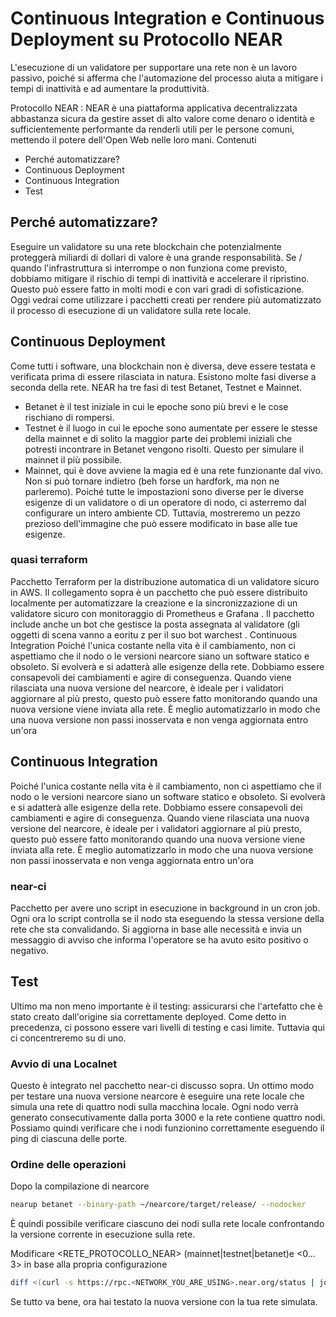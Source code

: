 
# Continuous Integration e Continuous Deployment su Protocollo NEAR
L'esecuzione di un validatore per supportare una rete non è un lavoro passivo, poiché si afferma che l'automazione del processo aiuta a mitigare i tempi di inattività e ad aumentare la produttività.

Protocollo NEAR : NEAR è una piattaforma applicativa decentralizzata abbastanza sicura da gestire asset di alto valore come denaro o identità e sufficientemente performante da renderli utili per le persone comuni, mettendo il potere dell'Open Web nelle loro mani.
Contenuti
- Perché automatizzare?
- Continuous Deployment
- Continuous Integration
- Test

## Perché automatizzare?
Eseguire un validatore su una rete blockchain che potenzialmente proteggerà miliardi di dollari di valore è una grande responsabilità. Se / quando l'infrastruttura si interrompe o non funziona come previsto, dobbiamo mitigare il rischio di tempi di inattività e accelerare il ripristino.
Questo può essere fatto in molti modi e con vari gradi di sofisticazione. Oggi vedrai come utilizzare i pacchetti creati per rendere più automatizzato il processo di esecuzione di un validatore sulla rete locale.

## Continuous Deployment
Come tutti i software, una blockchain non è diversa, deve essere testata e verificata prima di essere rilasciata in natura. Esistono molte fasi diverse a seconda della rete. NEAR ha tre fasi di test Betanet, Testnet e Mainnet.
- Betanet è il test iniziale in cui le epoche sono più brevi e le cose rischiano di rompersi.
- Testnet è il luogo in cui le epoche sono aumentate per essere le stesse della mainnet e di solito la maggior parte dei problemi iniziali che potresti incontrare in Betanet vengono risolti. Questo per simulare il mainnet il più possibile.
- Mainnet, qui è dove avviene la magia ed è una rete funzionante dal vivo. Non si può tornare indietro (beh forse un hardfork, ma non ne parleremo).
Poiché tutte le impostazioni sono diverse per le diverse esigenze di un validatore o di un operatore di nodo, ci asterremo dal configurare un intero ambiente CD. Tuttavia, mostreremo un pezzo prezioso dell'immagine che può essere modificato in base alle tue esigenze.

### quasi terraform
Pacchetto Terraform per la distribuzione automatica di un validatore sicuro in AWS. Il collegamento sopra è un pacchetto che può essere distribuito localmente per automatizzare la creazione e la sincronizzazione di un validatore sicuro con monitoraggio di Prometheus e Grafana . Il pacchetto include anche un bot che gestisce la posta assegnata al validatore (gli oggetti di scena vanno a eoritu z per il suo bot warchest .
Continuous Integration
Poiché l'unica costante nella vita è il cambiamento, non ci aspettiamo che il nodo o le versioni nearcore siano un software statico e obsoleto. Si evolverà e si adatterà alle esigenze della rete. Dobbiamo essere consapevoli dei cambiamenti e agire di conseguenza. Quando viene rilasciata una nuova versione del nearcore, è ideale per i validatori aggiornare al più presto, questo può essere fatto monitorando quando una nuova versione viene inviata alla rete. È meglio automatizzarlo in modo che una nuova versione non passi inosservata e non venga aggiornata entro un'ora

## Continuous Integration
Poiché l'unica costante nella vita è il cambiamento, non ci aspettiamo che il nodo o le versioni nearcore siano un software statico e obsoleto. Si evolverà e si adatterà alle esigenze della rete. Dobbiamo essere consapevoli dei cambiamenti e agire di conseguenza. Quando viene rilasciata una nuova versione del nearcore, è ideale per i validatori aggiornare al più presto, questo può essere fatto monitorando quando una nuova versione viene inviata alla rete. È meglio automatizzarlo in modo che una nuova versione non passi inosservata e non venga aggiornata entro un'ora


### near-ci
Pacchetto per avere uno script in esecuzione in background in un cron job. Ogni ora lo script controlla se il nodo sta eseguendo la stessa versione della rete che sta convalidando. Si aggiorna in base alle necessità e invia un messaggio di avviso che informa l'operatore se ha avuto esito positivo o negativo.

## Test
Ultimo ma non meno importante è il testing: assicurarsi che l'artefatto che è stato creato dall'origine sia correttamente deployed. Come detto in precedenza, ci possono essere vari livelli di testing e casi limite. Tuttavia qui ci concentreremo su di uno.

### Avvio di una Localnet
Questo è integrato nel pacchetto near-ci discusso sopra. Un ottimo modo per testare una nuova versione nearcore è eseguire una rete locale che simula una rete di quattro nodi sulla macchina locale. Ogni nodo verrà generato consecutivamente dalla porta 3000 e la rete contiene quattro nodi. Possiamo quindi verificare che i nodi funzionino correttamente eseguendo il ping di ciascuna delle porte.

### Ordine delle operazioni
Dopo la compilazione di nearcore

```bash
nearup betanet --binary-path ~/nearcore/target/release/ --nodocker
```

È quindi possibile verificare ciascuno dei nodi sulla rete locale confrontando la versione corrente in esecuzione sulla rete.

Modificare <RETE_PROTOCOLLO_NEAR> (mainnet|testnet|betanet)e <0… 3> in base alla propria configurazione

```bash
diff <(curl -s https://rpc.<NETWORK_YOU_ARE_USING>.near.org/status | jq .version) <(curl -s http://127.0.0.1:303<0……3>/status | jq .version)
```

Se tutto va bene, ora hai testato la nuova versione con la tua rete simulata.

